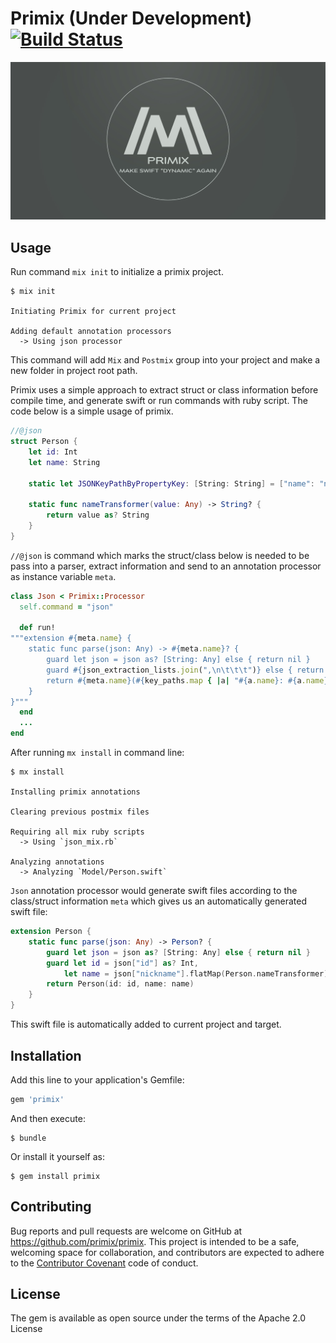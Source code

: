 # Primix (Under Development)[![Build Status](https://travis-ci.org/Primix/Primix.svg?branch=master)](https://travis-ci.org/Primix/Primix)

![primix-banner](images/banner.jpg)

## Usage

Run command `mix init` to initialize a primix project.

```shell
$ mix init

Initiating Primix for current project

Adding default annotation processors
  -> Using json processor
```

This command will add `Mix` and `Postmix` group into your project and make a new folder in project root path.

Primix uses a simple approach to extract struct or class information before compile time, and generate swift or run commands with ruby script. The code below is a simple usage of primix.

```swift
//@json
struct Person {
    let id: Int
    let name: String

    static let JSONKeyPathByPropertyKey: [String: String] = ["name": "nickname.haha"]

    static func nameTransformer(value: Any) -> String? {
        return value as? String
    }
}
```

`//@json` is command which marks the struct/class below is needed to be pass into a parser, extract information and send to an annotation processor as instance variable `meta`.

```ruby
class Json < Primix::Processor
  self.command = "json"

  def run!
"""extension #{meta.name} {
    static func parse(json: Any) -> #{meta.name}? {
        guard let json = json as? [String: Any] else { return nil }
        guard #{json_extraction_lists.join(",\n\t\t\t")} else { return nil }
        return #{meta.name}(#{key_paths.map { |a| "#{a.name}: #{a.name}" }.join(", ") })
    }
}"""
  end
  ...
end
```

After running `mx install` in command line:

```shell
$ mx install

Installing primix annotations

Clearing previous postmix files

Requiring all mix ruby scripts
  -> Using `json_mix.rb`

Analyzing annotations
  -> Analyzing `Model/Person.swift`
```

`Json` annotation processor would generate swift files according to the class/struct information `meta` which gives us an automatically generated swift file:

```swift
extension Person {
    static func parse(json: Any) -> Person? {
        guard let json = json as? [String: Any] else { return nil }
        guard let id = json["id"] as? Int,
			let name = json["nickname"].flatMap(Person.nameTransformer) else { return nil }
        return Person(id: id, name: name)
    }
}
```

This swift file is automatically added to current project and target.

## Installation

Add this line to your application's Gemfile:

```ruby
gem 'primix'
```

And then execute:

    $ bundle

Or install it yourself as:

    $ gem install primix




## Contributing

Bug reports and pull requests are welcome on GitHub at https://github.com/primix/primix. This project is intended to be a safe, welcoming space for collaboration, and contributors are expected to adhere to the [Contributor Covenant](http://contributor-covenant.org) code of conduct.


## License

The gem is available as open source under the terms of the Apache 2.0 License

